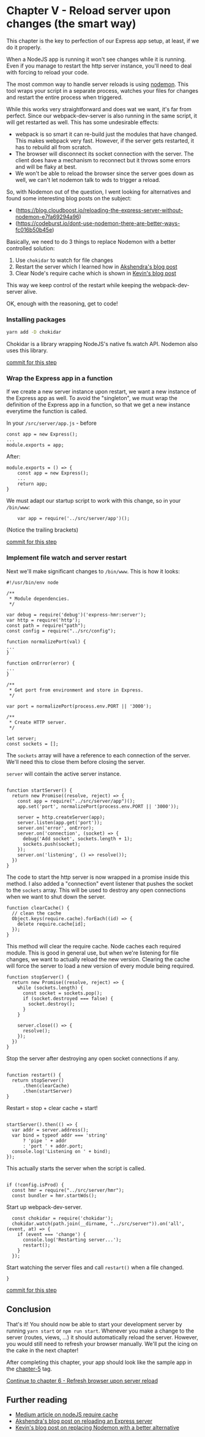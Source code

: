 # Chapter V - Reload server upon changes (the smart way)

This chapter is the key to perfection of our Express app setup, at least, if we do it properly.

When a NodeJS app is running it won't see changes while it is running. Even if you manage to restart the http server
instance, you'll need to deal with forcing to reload your code.
 
The most common way to handle server reloads is using [nodemon](https://nodemon.io/). This tool wraps your script in a
 separate process, watches your files for changes and restart the entire process when triggered.

While this works very straightforward and does wat we want, it's far from perfect. Since our webpack-dev-server is also 
running in the same script, it will get restarted as well. This has some undesirable effects:

- webpack is so smart it can re-build just the modules that have changed. This makes webpack very fast. However, if the
 server gets restarted, it has to rebuild all from scratch. 
- The browser will disconnect its socket connection with the server. The client does have a mechanism to reconnect but
 it throws some errors and will be flaky at best.
- We won't be able to reload the browser since the server goes down as well, we can't let nodemon talk to wds to 
trigger a reload.

So, with Nodemon out of the question, I went looking for alternatives and found some interesting blog posts on the 
subject:
- (https://blog.cloudboost.io/reloading-the-express-server-without-nodemon-e7fa69294a96)
- (https://codeburst.io/dont-use-nodemon-there-are-better-ways-fc016b50b45e)

Basically, we need to do 3 things to replace Nodemon with a better controlled solution:
1. Use `chokidar` to watch for file changes
2. Restart the server which I learned how in
 [Akshendra's blog post](https://blog.cloudboost.io/reloading-the-express-server-without-nodemon-e7fa69294a96)
3. Clear Node's require cache which is shown in
 [Kevin's blog post](https://codeburst.io/dont-use-nodemon-there-are-better-ways-fc016b50b45e)

This way we keep control of the restart while keeping the webpack-dev-server alive.

OK, enough with the reasoning, get to code!

### Installing packages

```bash
yarn add -D chokidar
```
Chokidar is a library wrapping NodeJS's native fs.watch API. Nodemon also uses this library.

[commit for this step](https://github.com/webberig/webpack-express-ultimate-sample/commit/fd7e9af3c9b06dfcc2261aac38ddf8d80662dfed)

### Wrap the Express app in a function
If we create a new server instance upon restart, we want a new instance of the Express app as well. To avoid the
"singleton", we must wrap the definition of the Express app in a function, so that we get a new instance everytime 
the function is called.

In your `/src/server/app.js` - before
```
const app = new Express();
...
module.exports = app;
```

After:
```
module.exports = () => {
    const app = new Express();
    ...
    return app;
}
```

We must adapt our startup script to work with this change, so in your `/bin/www`:
```
    var app = require('../src/server/app')();
```
(Notice the trailing brackets)

[commit for this step](https://github.com/webberig/webpack-express-ultimate-sample/commit/ffdb66b549c5cf33aa658c83dd2e2997de30d5e1)

### Implement file watch and server restart

Next we'll make significant changes to `/bin/www`. This is how it looks:

```
#!/usr/bin/env node

/**
 * Module dependencies.
 */

var debug = require('debug')('express-hmr:server');
var http = require('http');
const path = require("path");
const config = require("../src/config");

function normalizePort(val) {
...
}

function onError(error) {
...
}

/**
 * Get port from environment and store in Express.
 */

var port = normalizePort(process.env.PORT || '3000');

/**
 * Create HTTP server.
 */

let server;
const sockets = [];
```
The `sockets` array will have a reference to each connection of the server. We'll need this to close them before closing
the server.

`server` will contain the active server instance.

```

function startServer() {
  return new Promise((resolve, reject) => {
    const app = require("../src/server/app")();
    app.set('port', normalizePort(process.env.PORT || '3000'));

    server = http.createServer(app);
    server.listen(app.get('port'));
    server.on('error', onError);
    server.on('connection', (socket) => {
      debug('Add socket', sockets.length + 1);
      sockets.push(socket);
    });
    server.on('listening', () => resolve());
  })
}
```
The code to start the http server is now wrapped in a promise inside this method. I also added a "connection" event
listener that pushes the socket to the `sockets` array. This will be used to destroy any open connections when we want
to shut down the server.

```
function clearCache() {
  // clean the cache
  Object.keys(require.cache).forEach((id) => {
    delete require.cache[id];
  });
}
```
This method will clear the require cache. Node caches each required module. This is good in general use, but when we're
listening for file changes, we want to actually reload the new version. Clearing the cache will force the server to
load a new version of every module being required.
```
function stopServer() {
  return new Promise((resolve, reject) => {
    while (sockets.length) {
      const socket = sockets.pop();
      if (socket.destroyed === false) {
        socket.destroy();
      }
    }

    server.close(() => {
      resolve();
    });
  })
}
```
Stop the server after destroying any open socket connections if any.
```

function restart() {
  return stopServer()
      .then(clearCache)
      .then(startServer)
}
```
Restart = stop + clear cache + start! 
```

startServer().then(() => {
  var addr = server.address();
  var bind = typeof addr === 'string'
      ? 'pipe ' + addr
      : 'port ' + addr.port;
  console.log('Listening on ' + bind);
});
```
This actually starts the server when the script is called.
```

if (!config.isProd) {
  const hmr = require("../src/server/hmr");
  const bundler = hmr.startWds();
```
Start up webpack-dev-server.
```
  const chokidar = require('chokidar');
  chokidar.watch(path.join(__dirname, "../src/server")).on('all', (event, at) => {
    if (event === 'change') {
      console.log('Restarting server...');
      restart();
    }
  });
```
Start watching the server files and call `restart()` when a file changed.
```
}
```

[commit for this step](https://github.com/webberig/webpack-express-ultimate-sample/commit/8d1a08f5465f204440c6fdb499aafb9cd06b3f2d)

## Conclusion

That's it! You should now be able to start your development server by running `yarn start` or `npm run start`. Whenever
you make a change to the server (routes, views, ...) it should automatically reload the server. However, you would
still need to refresh your browser manually. We'll put the icing on the cake in the next chapter!

After completing this chapter, your app should look like the sample app in the
[chapter-5](https://github.com/webberig/webpack-express-ultimate-sample/tree/chapter-5) tag.

[Continue to chapter 6 - Refresh browser upon server reload](/6-refresh-browser-upon-server-reload)

## Further reading
- [Medium article on nodeJS require cache](https://medium.com/@gattermeier/invalidate-node-js-require-cache-c2989af8f8b0)
- [Akshendra's blog post on reloading an Express server](https://blog.cloudboost.io/reloading-the-express-server-without-nodemon-e7fa69294a96)
- [Kevin's blog post on replacing Nodemon with a better alternative](https://codeburst.io/dont-use-nodemon-there-are-better-ways-fc016b50b45e)
